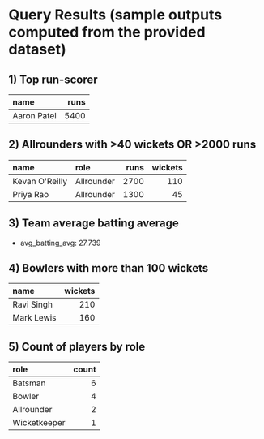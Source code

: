 # Query Results (sample outputs computed from the provided dataset)

## 1) Top run-scorer

| name        |   runs |
|:------------|-------:|
| Aaron Patel |   5400 |

## 2) Allrounders with >40 wickets OR >2000 runs

| name           | role       |   runs |   wickets |
|:---------------|:-----------|-------:|----------:|
| Kevan O'Reilly | Allrounder |   2700 |       110 |
| Priya Rao      | Allrounder |   1300 |        45 |

## 3) Team average batting average

- avg_batting_avg: 27.739

## 4) Bowlers with more than 100 wickets

| name       |   wickets |
|:-----------|----------:|
| Ravi Singh |       210 |
| Mark Lewis |       160 |

## 5) Count of players by role

| role         |   count |
|:-------------|--------:|
| Batsman      |       6 |
| Bowler       |       4 |
| Allrounder   |       2 |
| Wicketkeeper |       1 |

